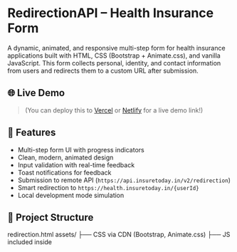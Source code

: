 # RedirectionAPI – Health Insurance Form

A dynamic, animated, and responsive multi-step form for health insurance applications built with HTML, CSS (Bootstrap + Animate.css), and vanilla JavaScript. This form collects personal, identity, and contact information from users and redirects them to a custom URL after submission.

## 🌐 Live Demo

> (You can deploy this to [Vercel](https://vercel.com) or [Netlify](https://www.netlify.com/) for a live demo link!)

## 🧩 Features

- Multi-step form UI with progress indicators
- Clean, modern, animated design
- Input validation with real-time feedback
- Toast notifications for feedback
- Submission to remote API (`https://api.insuretoday.in/v2/redirection`)
- Smart redirection to `https://health.insuretoday.in/{userId}`
- Local development mode simulation

## 📂 Project Structure

redirection.html assets/ ├── CSS via CDN (Bootstrap, Animate.css) ├── JS included inside <script> tag

